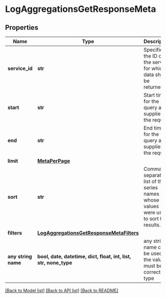 # LogAggregationsGetResponseMeta


## Properties
Name | Type | Description | Notes
------------ | ------------- | ------------- | -------------
**service_id** | **str** | Specifies the ID of the service for which data should be returned. | [optional] 
**start** | **str** | Start time for the query as supplied in the request. | [optional] 
**end** | **str** | End time for the query as supplied in the request. | [optional] 
**limit** | [**MetaPerPage**](MetaPerPage.md) |  | [optional] 
**sort** | **str** | Comma-separated list of the series names whose values were used to sort the results. | [optional] 
**filters** | [**LogAggregationsGetResponseMetaFilters**](LogAggregationsGetResponseMetaFilters.md) |  | [optional] 
**any string name** | **bool, date, datetime, dict, float, int, list, str, none_type** | any string name can be used but the value must be the correct type | [optional]

[[Back to Model list]](../README.md#documentation-for-models) [[Back to API list]](../README.md#documentation-for-api-endpoints) [[Back to README]](../README.md)


